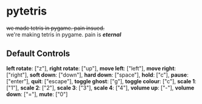 # pytetris
~~we made tetris in pygame. pain insued.~~\
we're making tetris in pygame. pain is ***eternal***

## Default Controls
**left rotate**: ["z"],
**right rotate**: ["up"],
**move left**: ["left"],
**move right**: ["right"],
**soft down**: ["down"],
**hard down**: ["space"],
**hold**: ["c"],
**pause**: ["enter"],
**quit**: ["escape"],
**toggle ghost**: ["g"],
**toggle colour**: ["c"],
**scale 1**: ["1"],
**scale 2**: ["2"],
**scale 3**: ["3"],
**scale 4**: ["4"],
**volume up**: ["-"],
**volume down**: ["="],
**mute**: ["0"]